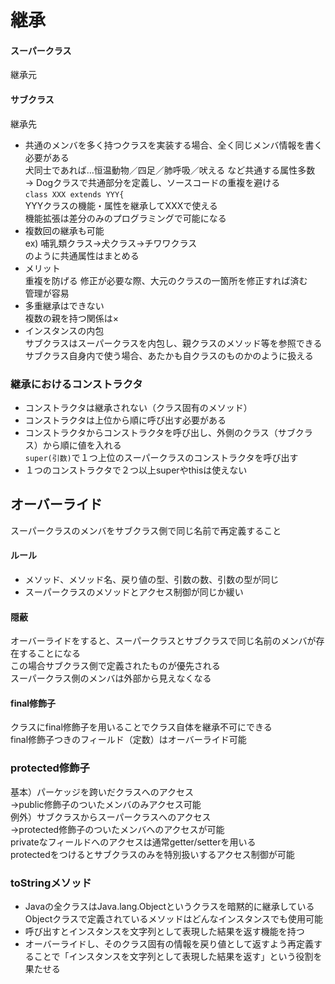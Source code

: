 # 継承  
#### スーパークラス  
継承元  

#### サブクラス  
継承先  

- 共通のメンバを多く持つクラスを実装する場合、全く同じメンバ情報を書く必要がある  
犬同士であれば…恒温動物／四足／肺呼吸／吠える など共通する属性多数  
→ Dogクラスで共通部分を定義し、ソースコードの重複を避ける  
`class XXX extends YYY{`  
YYYクラスの機能・属性を継承してXXXで使える  
機能拡張は差分のみのプログラミングで可能になる  
- 複数回の継承も可能  
ex) 哺乳類クラス→犬クラス→チワワクラス  
のように共通属性はまとめる  
- メリット  
重複を防げる
修正が必要な際、大元のクラスの一箇所を修正すれば済む  
管理が容易  
- 多重継承はできない  
複数の親を持つ関係は×  
- インスタンスの内包  
サブクラスはスーパークラスを内包し、親クラスのメソッド等を参照できる  
サブクラス自身内で使う場合、あたかも自クラスのものかのように扱える
  
### 継承におけるコンストラクタ  
- コンストラクタは継承されない（クラス固有のメソッド）  
- コンストラクタは上位から順に呼び出す必要がある  
- コンストラクタからコンストラクタを呼び出し、外側のクラス（サブクラス）から順に値を入れる  
`super(引数)`で１つ上位のスーパークラスのコンストラクタを呼び出す  
- １つのコンストラクタで２つ以上superやthisは使えない  

## オーバーライド  
スーパークラスのメンバをサブクラス側で同じ名前で再定義すること  

#### ルール
- メソッド、メソッド名、戻り値の型、引数の数、引数の型が同じ  
- スーパークラスのメソッドとアクセス制御が同じか緩い  

#### 隠蔽  
オーバーライドをすると、スーパークラスとサブクラスで同じ名前のメンバが存在することになる  
この場合サブクラス側で定義されたものが優先される  
スーパークラス側のメンバは外部から見えなくなる  

#### final修飾子  
クラスにfinal修飾子を用いることでクラス自体を継承不可にできる  
final修飾子つきのフィールド（定数）はオーバーライド可能  

### protected修飾子  
基本）パーケッジを跨いだクラスへのアクセス  
→public修飾子のついたメンバのみアクセス可能  
例外）サブクラスからスーパークラスへのアクセス  
→protected修飾子のついたメンバへのアクセスが可能  
privateなフィールドへのアクセスは通常getter/setterを用いる  
protectedをつけるとサブクラスのみを特別扱いするアクセス制御が可能  
  
### toStringメソッド  
- Javaの全クラスはJava.lang.Objectというクラスを暗黙的に継承している  
Objectクラスで定義されているメソッドはどんなインスタンスでも使用可能  
- 呼び出すとインスタンスを文字列として表現した結果を返す機能を持つ  
- オーバーライドし、そのクラス固有の情報を戻り値として返すよう再定義することで「インスタンスを文字列として表現した結果を返す」という役割を果たせる  
